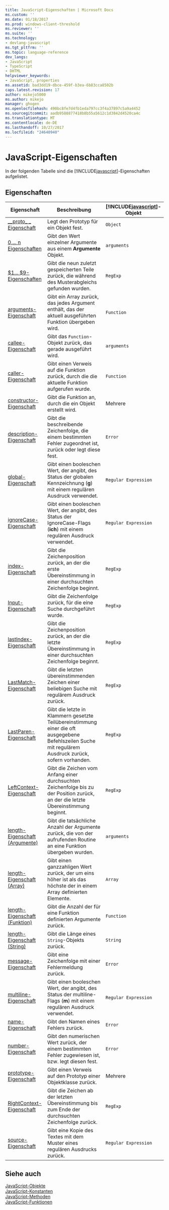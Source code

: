```yaml
---
title: JavaScript-Eigenschaften | Microsoft Docs
ms.custom: ''
ms.date: 01/18/2017
ms.prod: windows-client-threshold
ms.reviewer: ''
ms.suite: ''
ms.technology:
- devlang-javascript
ms.tgt_pltfrm: ''
ms.topic: language-reference
dev_langs:
- JavaScript
- TypeScript
- DHTML
helpviewer_keywords:
- JavaScript, properties
ms.assetid: bad3dd19-dbce-459f-b3ea-6b83cca8502b
caps.latest.revision: 17
author: mikejo5000
ms.author: mikejo
manager: ghogen
ms.openlocfilehash: 490bc8fe7d4fb1eda797cc3f4a37897c5a9a4452
ms.sourcegitcommit: aadb9588877418b8b55a5612c1d3842d4520ca4c
ms.translationtype: MT
ms.contentlocale: de-DE
ms.lasthandoff: 10/27/2017
ms.locfileid: "24640940"
---
```

# <a name="javascript-properties"></a>JavaScript-Eigenschaften
In der folgenden Tabelle sind die [!INCLUDE[javascript](../../javascript/includes/javascript-md.md)]-Eigenschaften aufgelistet.  
  
## <a name="properties"></a>Eigenschaften  
  
|Eigenschaft|Beschreibung|[!INCLUDE[javascript](../../javascript/includes/javascript-md.md)]-Objekt|  
|--------------|-----------------|-----------------------------------------------------------------------|  
|[__proto\_ \_ Eigenschaft](../../javascript/reference/proto-property-object-javascript.md)|Legt den Prototyp für ein Objekt fest.|`Object`|  
|[0,... n Eigenschaften](../../javascript/reference/0-dot-dot-dot-n-properties-arguments-javascript.md)|Gibt den Wert einzelner Argumente aus einem **Argumente** Objekt.|`arguments`|  
|[$1... $9-Eigenschaften](../../javascript/reference/dollar-1-dot-dot-dot-dollar-9-properties-regexp-javascript.md)|Gibt die neun zuletzt gespeicherten Teile zurück, die während des Musterabgleichs gefunden wurden.|`RegExp`|  
|[arguments-Eigenschaft](../../javascript/reference/arguments-property-function-javascript.md)|Gibt ein Array zurück, das jedes Argument enthält, das der aktuell ausgeführten Funktion übergeben wird.|`Function`|  
|[callee-Eigenschaft](../../javascript/reference/callee-property-arguments-javascript.md)|Gibt das `Function`-Objekt zurück, das gerade ausgeführt wird.|`arguments`|  
|[caller-Eigenschaft](../../javascript/reference/caller-property-function-javascript.md)|Gibt einen Verweis auf die Funktion zurück, durch die die aktuelle Funktion aufgerufen wurde.|`Function`|  
|[constructor-Eigenschaft](../../javascript/reference/constructor-property-object-javascript.md)|Gibt die Funktion an, durch die ein Objekt erstellt wird.|Mehrere|  
|[description-Eigenschaft](../../javascript/reference/description-property-error-javascript.md)|Gibt die beschreibende Zeichenfolge, die einem bestimmten Fehler zugeordnet ist, zurück oder legt diese fest.|`Error`|  
|[global-Eigenschaft](../../javascript/reference/global-property-regular-expression-javascript.md)|Gibt einen booleschen Wert, der angibt, des Status der globalen Kennzeichnung (**g**) mit einem regulären Ausdruck verwendet.|`Regular Expression`|  
|[ignoreCase-Eigenschaft](../../javascript/reference/ignorecase-property-regular-expression-javascript.md)|Gibt einen booleschen Wert, der angibt, des Status der IgnoreCase-Flags (**ich**) mit einem regulären Ausdruck verwendet.|`Regular Expression`|  
|[index-Eigenschaft](../../javascript/reference/index-property-regexp-javascript.md)|Gibt die Zeichenposition zurück, an der die erste Übereinstimmung in einer durchsuchten Zeichenfolge beginnt.|`RegExp`|  
|[Input-Eigenschaft](../../javascript/reference/input-property-dollar-regexp-javascript.md)|Gibt die Zeichenfolge zurück, für die eine Suche durchgeführt wurde.|`RegExp`|  
|[lastIndex-Eigenschaft](../../javascript/reference/lastindex-property-regexp-javascript.md)|Gibt die Zeichenposition zurück, an der die letzte Übereinstimmung in einer durchsuchten Zeichenfolge beginnt.|`RegExp`|  
|[LastMatch-Eigenschaft](../../javascript/reference/lastmatch-property-dollar-regexp-javascript.md)|Gibt die letzten übereinstimmenden Zeichen einer beliebigen Suche mit regulärem Ausdruck zurück.|`RegExp`|  
|[LastParen-Eigenschaft](../../javascript/reference/lastparen-property-dollar-regexp-javascript.md)|Gibt die letzte in Klammern gesetzte Teilübereinstimmung einer die oft ausgegebene Befehlszeilen  Suche mit regulärem Ausdruck zurück, sofern vorhanden.|`RegExp`|  
|[LeftContext-Eigenschaft](../../javascript/reference/leftcontext-property-dollar-grave-regexp-javascript.md)|Gibt die Zeichen vom Anfang einer durchsuchten Zeichenfolge bis zu der Position zurück, an der die letzte Übereinstimmung beginnt.|`RegExp`|  
|[length-Eigenschaft (Argumente)](../../javascript/reference/length-property-arguments-javascript.md)|Gibt die tatsächliche Anzahl der Argumente zurück, die von der aufrufenden Routine an eine Funktion übergeben wurden.|`arguments`|  
|[length-Eigenschaft (Array)](../../javascript/reference/length-property-array-javascript.md)|Gibt einen ganzzahligen Wert zurück, der um eins höher ist als das höchste der in einem Array definierten Elemente.|`Array`|  
|[length-Eigenschaft (Funktion)](../../javascript/reference/length-property-function-javascript.md)|Gibt die Anzahl der für eine Funktion definierten Argumente zurück.|`Function`|  
|[length-Eigenschaft (String)](../../javascript/reference/length-property-string-javascript.md)|Gibt die Länge eines `String`-Objekts zurück.|`String`|  
|[message-Eigenschaft](../../javascript/reference/message-property-error-javascript.md)|Gibt eine Zeichenfolge mit einer Fehlermeldung zurück.|`Error`|  
|[multiline-Eigenschaft](../../javascript/reference/multiline-property-regular-expression-javascript.md)|Gibt einen booleschen Wert, der angibt, des Status der multiline-Flags (**m**) mit einem regulären Ausdruck verwendet.|`Regular Expression`|  
|[name-Eigenschaft](../../javascript/reference/name-property-error-javascript.md)|Gibt den Namen eines Fehlers zurück.|`Error`|  
|[number-Eigenschaft](../../javascript/reference/number-property-error-javascript.md)|Gibt den numerischen Wert zurück, der einem bestimmten Fehler zugewiesen ist, bzw. legt diesen fest.|`Error`|  
|[prototype-Eigenschaft](../../javascript/reference/prototype-property-object-javascript.md)|Gibt einen Verweis auf den Prototyp einer Objektklasse zurück.|Mehrere|  
|[RightContext-Eigenschaft](../../javascript/reference/rightcontext-property-dollar-regexp-javascript.md)|Gibt die Zeichen ab der letzten Übereinstimmung bis zum Ende der durchsuchten Zeichenfolge zurück.|`RegExp`|  
|[source-Eigenschaft](../../javascript/reference/source-property-regular-expression-javascript.md)|Gibt eine Kopie des Textes mit dem Muster eines regulären Ausdrucks zurück.|`Regular Expression`|  
  
## <a name="see-also"></a>Siehe auch  
 [JavaScript-Objekte](../../javascript/reference/javascript-objects.md)   
 [JavaScript-Konstanten](../../javascript/reference/javascript-constants.md)   
 [JavaScript-Methoden](../../javascript/reference/javascript-methods.md)   
 [JavaScript-Funktionen](../../javascript/reference/javascript-functions.md)